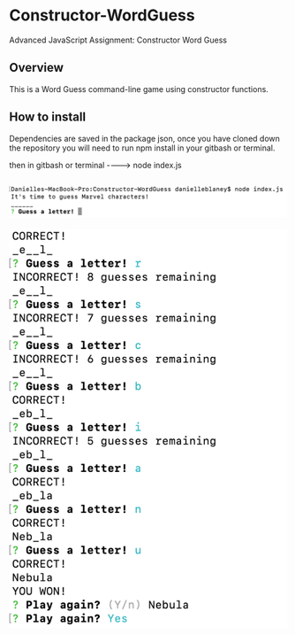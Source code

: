 # Constructor-WordGuess
Advanced JavaScript Assignment: Constructor Word Guess

## Overview

This is a Word Guess command-line game using constructor functions.

## How to install

Dependencies are saved in the package json, once you have cloned down the repository you will need to run npm install in your gitbash or terminal.

then in gitbash or terminal ----> node index.js

![Start Screenshot](images/marvelguess.png)
------------------------------------------------------------------------------------
![Guessing Screenshot](images/letterguessyes.png)

